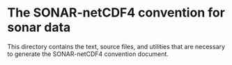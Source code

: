 # The SONAR-netCDF4 convention for sonar data

This directory contains the text, source files, and utilities that are necessary to generate the SONAR-netCDF4 convention document.

